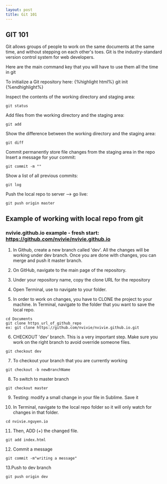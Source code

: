 ```yaml
---
layout: post
title: Git 101
---
```


## GIT 101
Git allows groups of people to work on the same documents at the same time, and without stepping on each other's toes. Git is the industry-standard version control system for web developers.

Here are the main command key that you will have to use them all the time in git


To initialize a Git repository here:
{%highlight html%}
git init
{%endhighlight%}

Inspect the contents of the working directory and staging area:

```
git status
```

Add files from the working directory and the staging area:

```
git add     
```

Show the difference between the working directory and the staging area:

```
git diff    
```

Commit permanently store file changes from the staging area in the repo
Insert a message for your commit:

```
git commit -m "" 
```

Show a list of all previous commits:

```
git log     
```

Push the local repo to server --> go live:

```
git push origin master 
```


## Example of working with local repo from git

### nvivie.github.io example - fresh start: https://github.com/nvivie/nvivie.github.io

1. In Github, create a new branch called 'dev'. All the changes will be working under dev branch. Once you are done with changes, you can merge and push it master branch.

2. On GitHub, navigate to the main page of the repository.

3. Under your repository name, copy the clone URL for the repository

4. Open Terminal, use <cd> to navigate to your folder.

5. In order to work on changes, you have to CLONE the project to your machine. 
In Terminal, navigate to the folder that you want to save the local repo.

  ```
  cd Documents 
  git clone https_url_of_github_repo
  ex: git clone https://github.com/nvivie/nvivie.github.io.git
  ```

6. CHECKOUT 'dev' branch. This is a very important step. Make sure you work on the right branch to avoid override someone files.

  ```
  git checkout dev
  ```

7. To checkout your branch that you are currently working

  ```
  git checkout -b newBranchName
  ```

8. To switch to master branch

  ```
  git checkout master
  ```

9. Testing: modify a small change in your file in Sublime. Save it


10. In Terminal, navigate to the local repo folder so it will only watch for changes in that folder.

  ```
  cd nvivie.nguyen.io
  ```

11. Then, ADD (+) the changed file.

  ```
  git add index.html
  ```

12. Commit a message

  ```
  git commit -m"writing a message"
  ```

13.Push to dev branch

  ```
  git push origin dev
  ```


